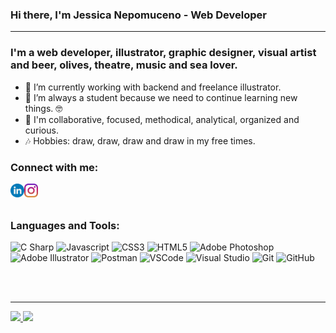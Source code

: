 <!--
**JessicaNepomuceno/JessicaNepomuceno** is a ✨ _special_ ✨ repository because its `README.md` (this file) appears on your GitHub profile.

Here are some ideas to get you started:

- 🔭 I’m currently working on ...
- 🌱 I’m currently learning ...
- 👯 I’m looking to collaborate on ...
- 🤔 I’m looking for help with ...
- 💬 Ask me about ...
- 📫 How to reach me: ...
- 😄 Pronouns: ...
- ⚡ Fun fact: ...
-->

### Hi there, I'm Jessica Nepomuceno - Web Developer

---

### I'm a web developer, illustrator, graphic designer, visual artist and beer, olives, theatre, music and sea lover.

- 🔭 I’m currently working with backend and freelance illustrator.
- 🌱 I’m always a student because we need to continue learning new things. 🤓
- 👯 I'm collaborative, focused, methodical, analytical, organized and curious.
- 🎶 Hobbies: draw, draw, draw and draw in my free times.

### Connect with me:

[<img align="left" alt="JessicaNepomuceno | LinkedIn" width="22px" src="./linkedin.svg" />][linkedin]
[<img align="left" alt="JessicaNepomuceno | Instagram" width="22px" src="./instagram.svg" />][instagram]

<br />
<br />

### Languages and Tools:


![C Sharp](https://img.shields.io/badge/-C%20Sharp-239120?style=flat&logo=c-sharp&logoColor=white)
![Javascript](https://img.shields.io/badge/-JavaScript-EDD222?style=flat&logo=javascript&logoColor=white)
![CSS3](https://img.shields.io/badge/-CSS3-1572B6?style=flat&logo=css3)
![HTML5](https://img.shields.io/badge/-HTML5-E34F26?style=flat&logo=html5&logoColor=white)
![Adobe Photoshop](https://img.shields.io/badge/-Photoshop-31A8FF?style=flat&logo=adobe-photoshop&logoColor=white)
![Adobe Illustrator](https://img.shields.io/badge/-Illustrator-FF9A00?style=flat&logo=adobe-illustrator&logoColor=white)
![Postman](https://img.shields.io/badge/-Postman-FF6C37?style=flat&logo=postman&logoColor=white)
![VSCode](https://img.shields.io/badge/-VSCode-007ACC?style=flat&logo=visual-studio-code&logoColor=white)
![Visual Studio](https://img.shields.io/badge/-Visual%20Studio-5C2D91?style=flat&logo=visual-studio&logoColor=white)
![Git](https://img.shields.io/badge/-Git-F05032?style=flat&logo=git&logoColor=white)
![GitHub](https://img.shields.io/badge/-Github-181717?style=flat&logo=github&logoColor=white)
          

<br />
<br />

---
<a href="https://github.com/JessicaNepomuceno">
<img height="180em" src="https://github-readme-stats.vercel.app/api/top-langs/?username=JessicaNepomuceno&layout=compact&langs_count=7&theme=dracula"/>
<img height="180em" src="https://github-readme-stats.vercel.app/api?username=JessicaNepomuceno&show_icons=true&theme=dracula&include_all_commits=true&count_private=true"/>

[linkedin]: https://www.linkedin.com/in/jessicanepomuceno/
[instagram]: https://www.instagram.com/nepomuceno_art/
